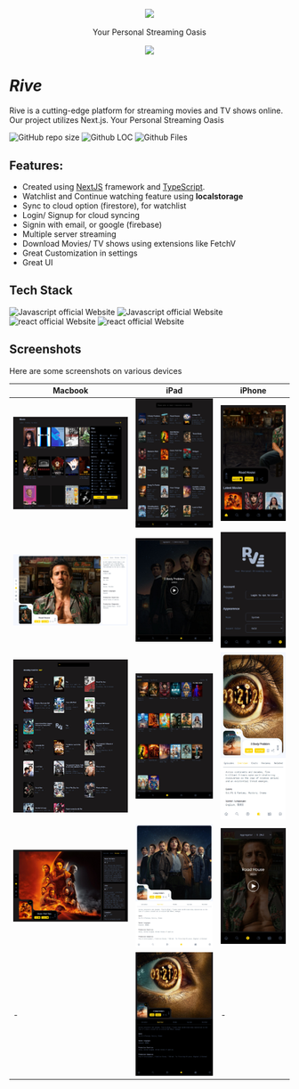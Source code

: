 <!-- ![proxy-manager](https://socialify.git.ci/Developabile/rive-next/image?description=1&font=KoHo&forks=1&issues=1&language=1&owner=1&pulls=1&stargazers=1&theme=Auto)
 -->

<div align="center">
<p>

<image src="./public/images/logo.svg" height="300"/>
</p>
Your Personal Streaming Oasis
</div>

<p align="center">
  <img align="center" src="https://readme-typing-svg.herokuapp.com?color=%23${textVal}&lines=+👋🏻+Welcome+to+Rive+👋🏻;🌐+Stream+Movies+and+Tv+Shows+🌐;👨🏻‍💻+Lets+Build+Together+👩🏻‍💻;💡+Download+Our+App!+💡;🌐+Check+our+website+🌐;🙏🏻+Thanks+for+Contributing+🙏🏻"
 <img src= 'https://capsule-render.vercel.app/api?type=rect&color=gradient&height=2.5'/>
</p>

# **_Rive_**

Rive is a cutting-edge platform for streaming movies and TV shows online. Our project utilizes Next.js. Your Personal Streaming Oasis

<div align="left">
 <p>

![GitHub repo size](https://img.shields.io/github/repo-size/Developabile/rive-next)
![Github LOC](https://tokei.rs/b1/github/Developabile/rive-next)
![Github Files](https://tokei.rs/b1/github/Developabile/rive-next?category=files)

 </p>
</div>

## Features:

- Created using [NextJS](https://nextjs.org/) framework and [TypeScript](https://www.typescriptlang.org/).
- Watchlist and Continue watching feature using **localstorage**
- Sync to cloud option (firestore), for watchlist
- Login/ Signup for cloud syncing
- Signin with email, or google (firebase)
- Multiple server streaming
- Download Movies/ TV shows using extensions like FetchV
- Great Customization in settings
- Great UI

## Tech Stack

<p>
    <img src="https://img.shields.io/badge/next.js-7c3aed?style=for-the-badge&logo=next.js&logoColor=white" alt="Javascript official Website"/>
    <img src="https://img.shields.io/badge/typescript-7c3aed?style=for-the-badge&logo=typescript&logoColor=white" alt="Javascript official Website"/>
    <img src="https://img.shields.io/badge/framer-7c3aed?style=for-the-badge&logo=framer&logoColor=white" alt="react official Website"/>
    <img src="https://img.shields.io/badge/sass-7c3aed?style=for-the-badge&logo=sass&logoColor=white" alt="react official Website"/>
</p>

## Screenshots

Here are some screenshots on various devices

| Macbook                                                        | iPad                                                | iPhone                                                         |
| -------------------------------------------------------------- | --------------------------------------------------- | -------------------------------------------------------------- |
| ![mac](./screenshots/macbook/MacBook%20Pro-1711134020120.jpeg) | ![ipad](./screenshots/ipad/iPad-1711133919085.jpeg) | ![iphone](./screenshots/iphone/iPhone%20SE-1711133892195.jpeg) |
| ![mac](./screenshots/macbook/MacBook%20Pro-1711134203319.jpeg) | ![ipad](./screenshots/ipad/iPad-1711134390880.jpeg) | ![iphone](./screenshots/iphone/iPhone%20SE-1711134064713.jpeg) |
| ![mac](./screenshots/macbook/MacBook%20Pro-1711134313758.jpeg) | ![ipad](./screenshots/ipad/iPad-1711134001134.jpeg) | ![iphone](./screenshots/iphone/iPhone%20SE-1711134203201.jpeg) |
| ![mac](./screenshots/macbook/MacBook%20Pro-1711134363365.jpeg) | ![ipad](./screenshots/ipad/iPad-1711134203174.jpeg) | ![iphone](./screenshots/iphone/iPhone%20SE-1711134412110.jpeg) |
| -                                                              | ![ipad](./screenshots/ipad/iPad-1711134263026.jpeg) | -                                                              |
